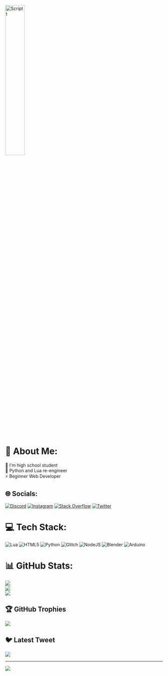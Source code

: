 <img src="https://i.hizliresim.com/gl3d0na.gif" alt="Scriptt" width="35%">

# 💫 About Me:
🔭 I'm high school student<br>💬 Python and Lua re-engineer<br>⚡ Beginner Web Developer


## 🌐 Socials:
[![Discord](https://img.shields.io/badge/Discord-%237289DA.svg?logo=discord&logoColor=white)](https://discord.gg/Script#7478) [![Instagram](https://img.shields.io/badge/Instagram-%23E4405F.svg?logo=Instagram&logoColor=white)](https://instagram.com/script.xyz) [![Stack Overflow](https://img.shields.io/badge/-Stackoverflow-FE7A16?logo=stack-overflow&logoColor=white)](https://stackoverflow.com/users/22061741) [![Twitter](https://img.shields.io/badge/Twitter-%231DA1F2.svg?logo=Twitter&logoColor=white)](https://twitter.com/Script54) 

# 💻 Tech Stack:
![Lua](https://img.shields.io/badge/lua-%232C2D72.svg?style=for-the-badge&logo=lua&logoColor=white) ![HTML5](https://img.shields.io/badge/html5-%23E34F26.svg?style=for-the-badge&logo=html5&logoColor=white) ![Python](https://img.shields.io/badge/python-3670A0?style=for-the-badge&logo=python&logoColor=ffdd54) ![Glitch](https://img.shields.io/badge/glitch-%233333FF.svg?style=for-the-badge&logo=glitch&logoColor=white) ![NodeJS](https://img.shields.io/badge/node.js-6DA55F?style=for-the-badge&logo=node.js&logoColor=white) ![Blender](https://img.shields.io/badge/blender-%23F5792A.svg?style=for-the-badge&logo=blender&logoColor=white) ![Arduino](https://img.shields.io/badge/-Arduino-00979D?style=for-the-badge&logo=Arduino&logoColor=white)
# 📊 GitHub Stats:
![](https://github-readme-stats.vercel.app/api?username=Script54&theme=dark&hide_border=false&include_all_commits=false&count_private=false)<br/>
![](https://github-readme-streak-stats.herokuapp.com/?user=Script54&theme=dark&hide_border=false)<br/>
![](https://github-readme-stats.vercel.app/api/top-langs/?username=Script54&theme=dark&hide_border=false&include_all_commits=false&count_private=false&layout=compact)

## 🏆 GitHub Trophies
![](https://github-profile-trophy.vercel.app/?username=Script54&theme=radical&no-frame=false&no-bg=true&margin-w=4)

## 🐦 Latest Tweet
[![](https://gtce.itsvg.in/api?username=Script54)](https://github.com/VishwaGauravIn/github-twitter-card-embed)

---
[![](https://visitcount.itsvg.in/api?id=Script54&icon=0&color=12)](https://visitcount.itsvg.in)

<!-- Proudly created with GPRM ( https://gprm.itsvg.in ) -->
